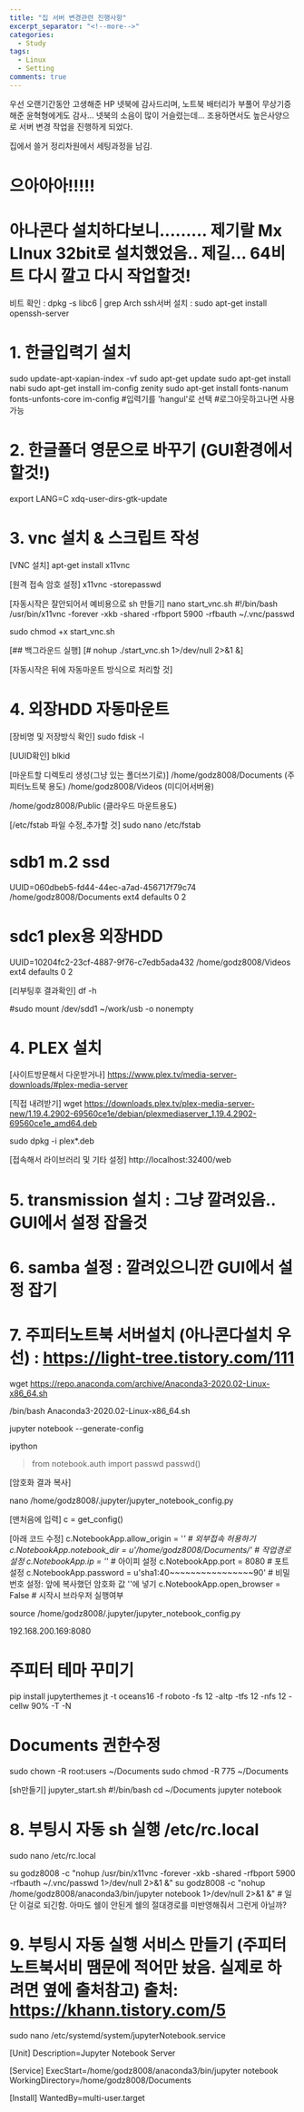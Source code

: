 ```yaml
---
title: "집 서버 변경관련 진행사항"
excerpt_separator: "<!--more-->"
categories:
  - Study
tags:
  - Linux
  - Setting
comments: true
---
```


우선 오랜기간동안 고생해준 HP 넷북에 감사드리며, 노트북 배터리가 부풀어 무상기증해준 윤혁형에게도 감사...
넷북의 소음이 많이 거슬렸는데... 조용하면서도 높은사양으로 서버 변경 작업을 진행하게 되었다.

집에서 쓸거 정리차원에서 세팅과정을 남김.

# 으아아아!!!!!
# 아나콘다 설치하다보니......... 제기랄  Mx LInux 32bit로 설치했었음.. 제길... 64비트 다시 깔고 다시 작업할것!

비트 확인 : dpkg -s libc6 | grep Arch
ssh서버 설치 : sudo apt-get install openssh-server

# 1. 한글입력기 설치
   sudo update-apt-xapian-index -vf
   sudo apt-get update
   sudo apt-get install nabi
   sudo apt-get install im-config zenity
   sudo apt-get install fonts-nanum fonts-unfonts-core
   im-config    #입력기를 'hangul'로 선택
   #로그아웃하고나면 사용가능


# 2. 한글폴더 영문으로 바꾸기 (GUI환경에서 할것!)
   export LANG=C
   xdq-user-dirs-gtk-update


# 3. vnc 설치 & 스크립트 작성
[VNC 설치]
apt-get install x11vnc

[원격 접속 암호 설정]
x11vnc -storepasswd

[자동시작은 잘안되어서 예비용으로 sh 만들기]
nano start_vnc.sh
#!/bin/bash
/usr/bin/x11vnc -forever -xkb -shared -rfbport 5900 -rfbauth ~/.vnc/passwd

sudo chmod +x start_vnc.sh

[## 백그라운드 실행]
[# nohup ./start_vnc.sh 1>/dev/null 2>&1 &]

[자동시작은 뒤에 자동마운트 방식으로 처리할 것]

# 4. 외장HDD 자동마운트
[장비명 및 저장방식 확인]
sudo fdisk -l

[UUID확인]
blkid

[마운트할 디렉토리 생성(그냥 있는 폴더쓰기로)]
/home/godz8008/Documents  (주피터노트북 용도)
/home/godz8008/Videos     (미디어서버용)

/home/godz8008/Public (클라우드 마운트용도)

[/etc/fstab 파일 수정_추가할 것]
sudo nano /etc/fstab

# sdb1 m.2 ssd
UUID=060dbeb5-fd44-44ec-a7ad-456717f79c74 /home/godz8008/Documents ext4 defaults 0 2
# sdc1 plex용 외장HDD
UUID=10204fc2-23cf-4887-9f76-c7edb5ada432 /home/godz8008/Videos ext4 defaults 0 2

[리부팅후 결과확인]
df -h

#sudo mount /dev/sdd1 ~/work/usb -o nonempty

# 4. PLEX 설치
[사이트방문해서 다운받거나]
https://www.plex.tv/media-server-downloads/#plex-media-server

[직접 내려받기]
wget https://downloads.plex.tv/plex-media-server-new/1.19.4.2902-69560ce1e/debian/plexmediaserver_1.19.4.2902-69560ce1e_amd64.deb

sudo dpkg -i plex*.deb

[접속해서 라이브러리 및 기타 설정]
http://localhost:32400/web

# 5. transmission 설치 : 그냥 깔려있음.. GUI에서 설정 잡을것

# 6. samba 설정 : 깔려있으니깐 GUI에서 설정 잡기

# 7. 주피터노트북 서버설치 (아나콘다설치 우선) : https://light-tree.tistory.com/111

   wget https://repo.anaconda.com/archive/Anaconda3-2020.02-Linux-x86_64.sh
   
   /bin/bash Anaconda3-2020.02-Linux-x86_64.sh

   jupyter notebook --generate-config

   ipython

   > from notebook.auth import passwd
   > passwd()

   [암호화 결과 복사]

   nano /home/godz8008/.jupyter/jupyter_notebook_config.py

   [맨처음에 입력]
   c = get_config()

   [아래 코드 수정]
   c.NotebookApp.allow_origin = '*'      # 외부접속 허용하기
   c.NotebookApp.notebook_dir = u'/home/godz8008/Documents/'         # 작업경로 설정
   c.NotebookApp.ip = '*'    # 아이피 설정
   c.NotebookApp.port = 8080   # 포트 설정
   c.NotebookApp.password = u'sha1:40~~~~~~~~~~~~~~~~90'     # 비밀번호 설정: 앞에 복사했던 암호화 값 ''에 넣기
   c.NotebookApp.open_browser = False     # 시작시 브라우저 실행여부

   
   source /home/godz8008/.jupyter/jupyter_notebook_config.py

   192.168.200.169:8080

   # 주피터 테마 꾸미기
   pip install jupyterthemes
   jt -t oceans16 -f roboto -fs 12 -altp -tfs 12 -nfs 12 -cellw 90% -T -N

   # Documents 권한수정
   sudo chown -R root:users ~/Documents
   sudo chmod -R 775 ~/Documents


   [sh만들기]
   jupyter_start.sh
   #!/bin/bash
   cd ~/Documents
   jupyter notebook
   

   # 8. 부팅시 자동 sh 실행 /etc/rc.local
   sudo nano /etc/rc.local

   su godz8008 -c "nohup /usr/bin/x11vnc -forever -xkb -shared -rfbport 5900 -rfbauth ~/.vnc/passwd 1>/dev/null 2>&1 &"
   su godz8008 -c "nohup /home/godz8008/anaconda3/bin/jupyter notebook 1>/dev/null 2>&1 &"    # 일단 이걸로 되긴함.   아마도 쉘이 안된게 쉘의 절대경로를 미반영해줘서 그런게 아닐까?

   # 9. 부팅시 자동 실행 서비스 만들기 (주피터 노트북서비 땜문에 적어만 놨음. 실제로 하려면 옆에 출처참고)  출처: https://khann.tistory.com/5 
   sudo nano /etc/systemd/system/jupyterNotebook.service

   [Unit]
   Description=Jupyter Notebook Server

   [Service]
   ExecStart=/home/godz8008/anaconda3/bin/jupyter notebook
   WorkingDirectory=/home/godz8008/Documents

   [Install]
   WantedBy=multi-user.target


